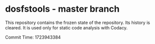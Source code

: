 # dosfstools - master branch

This repository contains the frozen state of the repository.
Its history is cleared. It is used only for static code
analysis with Codacy.

Commit Time: 1723943384